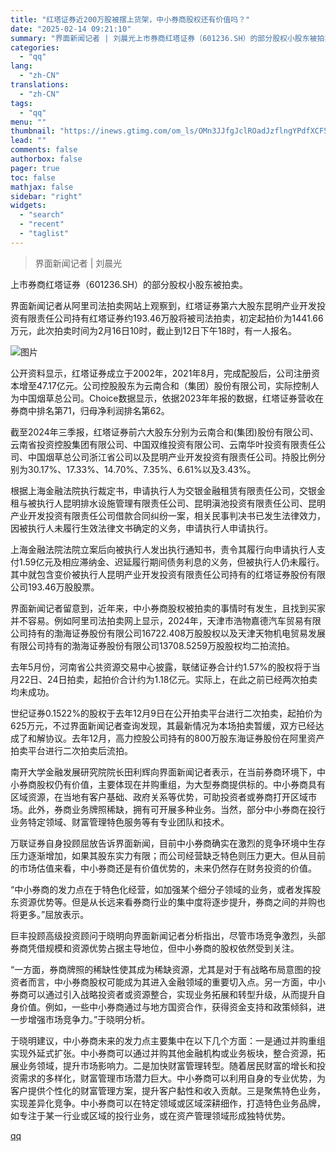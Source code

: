```yaml
---
title: "红塔证券近200万股被摆上货架，中小券商股权还有价值吗？"
date: "2025-02-14 09:21:10"
summary: "界面新闻记者 | 刘晨光上市券商红塔证券（601236.SH）的部分股权小股东被拍卖。界面新闻记者从..."
categories:
  - "qq"
lang:
  - "zh-CN"
translations:
  - "zh-CN"
tags:
  - "qq"
menu: ""
thumbnail: "https://inews.gtimg.com/om_ls/OMn3JJfgJclROadJzflngYPdfXCF5CigmyDTGuftYeN_UAA_640360/0"
lead: ""
comments: false
authorbox: false
pager: true
toc: false
mathjax: false
sidebar: "right"
widgets:
  - "search"
  - "recent"
  - "taglist"
---
```


> 界面新闻记者 | 刘晨光

上市券商红塔证券（601236.SH）的部分股权小股东被拍卖。

界面新闻记者从阿里司法拍卖网站上观察到，红塔证券第六大股东昆明产业开发投资有限责任公司持有红塔证券约193.46万股将被司法拍卖，初定起拍价为1441.66万元，此次拍卖时间为2月16日10时，截止到12日下午18时，有一人报名。

![图片](https://inews.gtimg.com/om_bt/OnZvob1pCS08beTNWcApUmoHDOYArrHa1z1qJdIPa5og4AA/641)

公开资料显示，红塔证券成立于2002年，2021年8月，完成配股后，公司注册资本增至47.17亿元。公司控股股东为云南合和（集团）股份有限公司，实际控制人为中国烟草总公司。Choice数据显示，依据2023年年报的数据，红塔证券营收在券商中排名第71，归母净利润排名第62。

截至2024年三季报，红塔证券前六大股东分别为云南合和(集团)股份有限公司、云南省投资控股集团有限公司、中国双维投资有限公司、云南华叶投资有限责任公司、中国烟草总公司浙江省公司以及昆明产业开发投资有限责任公司。持股比例分别为30.17%、17.33%、14.70%、7.35%、6.61%以及3.43%。

根据上海金融法院执行裁定书，申请执行人为交银金融租赁有限责任公司，交银金租与被执行人昆明排水设施管理有限责任公司、昆明滇池投资有限责任公司、昆明产业开发投资有限责任公司借款合同纠纷一案，相关民事判决书已发生法律效力，因被执行人未履行生效法律文书确定的义务，申请执行人申请执行。

上海金融法院法院立案后向被执行人发出执行通知书，责令其履行向申请执行人支付1.59亿元及相应滞纳金、迟延履行期间债务利息的义务，但被执行人仍未履行。其中就包含变价被执行人昆明产业开发投资有限责任公司持有的红塔证券股份有限公司193.46万股股票。

界面新闻记者留意到，近年来，中小券商股权被拍卖的事情时有发生，且找到买家并不容易。例如阿里司法拍卖网上显示，2024年，天津市浩物嘉德汽车贸易有限公司持有的渤海证券股份有限公司16722.408万股股权以及天津天物机电贸易发展有限公司持有的渤海证券股份有限公司13708.5259万股股权均二拍流拍。

去年5月份，河南省公共资源交易中心披露，联储证券合计约1.57%的股权将于当月22日、24日拍卖，起拍价合计约为1.18亿元。实际上，在此之前已经两次拍卖均未成功。

世纪证券0.1522%的股权于去年12月9日在公开拍卖平台进行二次拍卖，起拍价为625万元，不过界面新闻记者查询发现，其最新情况为本场拍卖暂缓，双方已经达成了和解协议。去年12月，高力控股公司持有的800万股东海证券股份在阿里资产拍卖平台进行二次拍卖后流拍。

南开大学金融发展研究院院长田利辉向界面新闻记者表示，在当前券商环境下，中小券商股权仍有价值，主要体现在并购重组，为大型券商提供标的。中小券商具有区域资源，在当地有客户基础、政府关系等优势，可助投资者或券商打开区域市场。此外，券商业务牌照稀缺，拥有可开展多种业务。当然，部分中小券商在投行业务特定领域、财富管理特色服务等有专业团队和技术。

万联证券自身投顾屈放告诉界面新闻，目前中小券商确实在激烈的竞争环境中生存压力逐渐增加，如果其股东实力有限；而公司经营缺乏特色则压力更大。但从目前的市场估值来看，中小券商还是有价值优势的，未来仍然存在财务投资的价值。

“中小券商的发力点在于特色化经营，如加强某个细分子领域的业务，或者发挥股东资源优势等。但是从长远来看券商行业的集中度将逐步提升，券商之间的并购也将更多。”屈放表示。

巨丰投顾高级投资顾问于晓明向界面新闻记者分析指出，尽管市场竞争激烈，头部券商凭借规模和资源优势占据主导地位，但中小券商的股权依然受到关注。

“一方面，券商牌照的稀缺性使其成为稀缺资源，尤其是对于有战略布局意图的投资者而言，中小券商股权可能成为其进入金融领域的重要切入点。另一方面，中小券商可以通过引入战略投资者或资源整合，实现业务拓展和转型升级，从而提升自身价值。例如，一些中小券商通过与地方国资合作，获得资金支持和政策倾斜，进一步增强市场竞争力。”于晓明分析。

于晓明建议，中小券商未来的发力点主要集中在以下几个方面：一是通过并购重组实现外延式扩张。中小券商可以通过并购其他金融机构或业务板块，整合资源，拓展业务领域，提升市场影响力。二是加快财富管理转型。随着居民财富的增长和投资需求的多样化，财富管理市场潜力巨大。中小券商可以利用自身的专业优势，为客户提供个性化的财富管理方案，提升客户黏性和收入贡献。三是聚焦特色业务，实现差异化竞争。中小券商可以在特定领域或区域深耕细作，打造特色业务品牌，如专注于某一行业或区域的投行业务，或在资产管理领域形成独特优势。

[qq](https://new.qq.com/rain/a/20250214A01R7G00)
